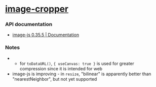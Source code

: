 [image-cropper](https://dirkarnez.github.io/image-cropper/)
===========================================================
### API documentation
- [image-js 0.35.5 | Documentation](https://image-js.github.io/image-js/)


### Notes
- - for `toDataURL()`, `{ useCanvas: true }` is used for greater compression since it is intended for web
- image-js is improving - in `resize`, "bilinear" is apparently better than "nearestNeighbor", but not yet supported
